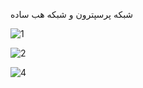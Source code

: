شبکه پرسپترون  و شبکه هب ساده


![1](https://user-images.githubusercontent.com/76064876/134821190-e68a9d52-b89e-4137-af45-0cb2e5300eb0.PNG)

![2](https://user-images.githubusercontent.com/76064876/134821195-eab9a624-a478-4b87-b2f5-19a638fbcfdc.PNG)

![4](https://user-images.githubusercontent.com/76064876/134821204-528a2c04-308e-425e-9d3a-ae82d368febf.PNG)
